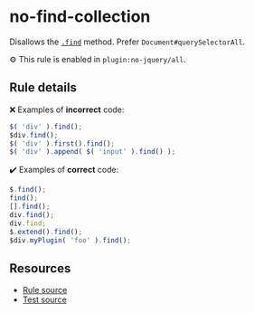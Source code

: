 # no-find-collection

Disallows the [`.find`](https://api.jquery.com/find/) method. Prefer `Document#querySelectorAll`.

⚙️ This rule is enabled in `plugin:no-jquery/all`.

## Rule details

❌ Examples of **incorrect** code:
```js
$( 'div' ).find();
$div.find();
$( 'div' ).first().find();
$( 'div' ).append( $( 'input' ).find() );
```

✔️ Examples of **correct** code:
```js
$.find();
find();
[].find();
div.find();
div.find;
$.extend().find();
$div.myPlugin( 'foo' ).find();
```

## Resources

* [Rule source](/src/rules/no-find-collection.js)
* [Test source](/tests/rules/no-find-collection.js)
